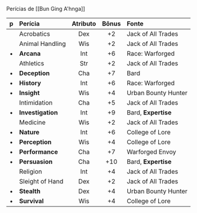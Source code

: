 Perícias de [[Bun Ging A'hnga]]

|p| **Perícia** | **Atributo** | **Bônus** | Fonte |
|:-:|:-|:-:|:-:|:-|
| | Acrobatics      | Dex | +2 | Jack of All Trades |
| | Animal Handling | Wis | +2 | Jack of All Trades |
|•| **Arcana**          | Int | +6 | Race: Warforged |
| | Athletics       | Str | +2 | Jack of All Trades |
|•| **Deception**       | Cha | +7 | Bard |
|•| **History**         | Int | +6 | Race: Warforged |
|•| **Insight**         | Wis | +4 | Urban Bounty Hunter |
| | Intimidation    | Cha | +5 | Jack of All Trades |
|•| **Investigation**   | Int | +9 | Bard, **Expertise** |
| | Medicine        | Wis | +2 | Jack of All Trades |
|•| **Nature**          | Int | +6 | College of Lore |
|•| **Perception**      | Wis | +4 | College of Lore |
|•| **Performance**     | Cha | +7 | Warforged Envoy |
|•| **Persuasion**      | Cha | +10 | Bard, **Expertise** |
| | Religion        | Int | +4 | Jack of All Trades |
| | Sleight of Hand | Dex | +2 | Jack of All Trades |
|•| **Stealth**         | Dex | +4 | Urban Bounty Hunter |
|•| **Survival**        | Wis | +4 | College of Lore |



